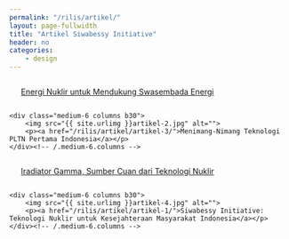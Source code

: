 ```yaml
---
permalink: "/rilis/artikel/"
layout: page-fullwidth
title: "Artikel Siwabessy Initiative"
header: no
categories:
    - design
---
```

<!--more-->

<div class="row t60">
    <div class="medium-6 columns b30">
        <img src="{{ site.urlimg }}artikel-1.jpg" alt="">
        <p><a href="/rilis/artikel/artikel-4/">Energi Nuklir untuk Mendukung Swasembada Energi</a></p>
    </div><!-- /.medium-6.columns -->

    <div class="medium-6 columns b30">
        <img src="{{ site.urlimg }}artikel-2.jpg" alt="">
        <p><a href="/rilis/artikel/artikel-3/">Menimang-Nimang Teknologi PLTN Pertama Indonesia</a></p>
    </div><!-- /.medium-6.columns -->
</div><!-- /.row -->

<div class="row t60">
    <div class="medium-6 columns b30">
        <img src="{{ site.urlimg }}artikel-3.jpg" alt="">
        <p><a href="/rilis/artikel/artikel-2/">Iradiator Gamma, Sumber Cuan dari Teknologi Nuklir</a></p>
    </div><!-- /.medium-6.columns -->

    <div class="medium-6 columns b30">
        <img src="{{ site.urlimg }}artikel-4.jpg" alt="">
        <p><a href="/rilis/artikel/artikel-1/">Siwabessy Initiative: Teknologi Nuklir untuk Kesejahteraan Masyarakat Indonesia</a></p>
    </div><!-- /.medium-6.columns -->
</div><!-- /.row -->
